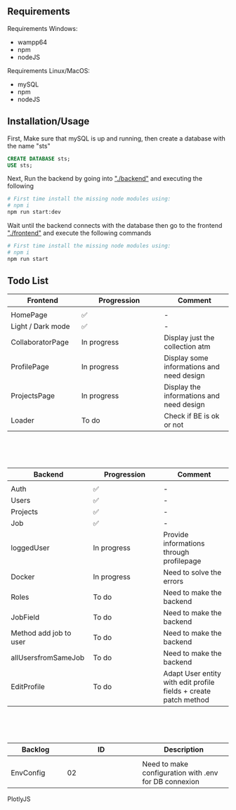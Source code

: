 ## Requirements

Requirements Windows:
- wampp64
- npm
- nodeJS

Requirements Linux/MacOS:
- mySQL
- npm
- nodeJS

## Installation/Usage

First, Make sure that mySQL is up and running, then create a database with the name "sts"

```SQL
CREATE DATABASE sts;
USE sts;
```

Next, Run the backend by going into ["./backend"](./backend) and executing the following

```sh
# First time install the missing node modules using:
# npm i
npm run start:dev
```

Wait until the backend connects with the database then go to the frontend ["./frontend"](./frontend)
and execute the following commands

```sh
# First time install the missing node modules using:
# npm i
npm run start
```

## Todo List

Frontend       | Progression | Comment
-------------  | ----------- | ------------------------------------------------------------
<img width=200/>|<img width=500/>
HomePage       | ✅          | -
Light / Dark mode   | ✅       | -
CollaboratorPage | In progress | Display just the collection atm 
ProfilePage    | In progress | Display some informations and need design 
ProjectsPage   | In progress | Display the informations and need design
Loader    | To do | Check if BE is ok or not

<br><br><br>

Backend        | Progression | Comment
-------------  | ----------- | ------------------------------------------------------------
<img width=200/>|<img width=500/>
Auth           | ✅          | -
Users          | ✅ | - 
Projects       | ✅ | -
Job            | ✅       | - 
loggedUser           | In progress          | Provide informations through profilepage
Docker         | In progress | Need to solve the errors 
Roles          | To do       | Need to make the backend 
JobField       | To do       | Need to make the backend
Method add job to user       | To do       | Need to make the backend
allUsersfromSameJob       | To do       | Need to make the backend
EditProfile       | To do       | Adapt User entity with edit profile fields + create patch method

<br><br><br>

Backlog       | ID | Description
-------------  | ----------- | ------------------------------------------------------------
<img width=200/>|<img width=500/>
EnvConfig       | 02          | Need to make configuration with .env for DB connexion  

PlotlyJS


